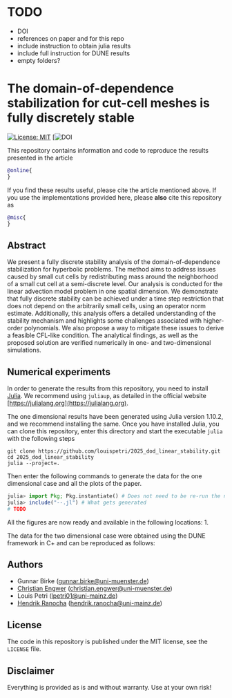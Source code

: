 # TODO
- DOI
- references on paper and for this repo
- include instruction to obtain julia results
- include full instruction for DUNE results
- empty folders?

# The domain-of-dependence stabilization for cut-cell meshes is fully discretely stable

[![License: MIT](https://img.shields.io/badge/License-MIT-success.svg)](https://opensource.org/licenses/MIT)
[![DOI](#TODO)

This repository contains information and code to reproduce the results
presented in the article
```bibtex
@online{
}
```

If you find these results useful, please cite the article mentioned above.
If you use the implementations provided here, please **also** cite this
repository as
```bibtex
@misc{
}
```

## Abstract

We present a fully discrete stability analysis of the
domain-of-dependence stabilization for hyperbolic problems. The method
aims to address issues caused by small cut cells by redistributing
mass around the neighborhood of a small cut cell at a semi-discrete
level. Our analysis is conducted for the linear advection model
problem in one spatial dimension. We demonstrate that fully discrete
stability can be achieved under a time step restriction that does not
depend on the arbitrarily small cells, using an operator norm
estimate. Additionally, this analysis offers a detailed understanding
of the stability mechanism and highlights some challenges associated
with higher-order polynomials. We also propose a way to mitigate these
issues to derive a feasible CFL-like condition.
The analytical findings, as well as the proposed
solution are verified numerically in
one- and two-dimensional simulations.


## Numerical experiments

In order to generate the results from this repository, you need to install [Julia](https://julialang.org).
We recommend using `juliaup`, as detailed in the official website [https://julialang.org](https://julialang.org).


The one dimensional results have been generated using Julia version 1.10.2, and we recommend installing the same.
Once you have installed Julia, you can clone this repository, enter this directory and start the executable
`julia` with the following steps

```shell
git clone https://github.com/louispetri/2025_dod_linear_stability.git
cd 2025_dod_linear_stability
julia --project=.
```

Then enter the following commands to generate the data for the one dimensional case and all the plots of the paper.

```julia
julia> import Pkg; Pkg.instantiate() # Does not need to be re-run the next time you enter the REPL
julia> include("--.jl") # What gets generated
# TODO
```

All the figures are now ready and available in the following locations:
1. 

The data for the two dimensional case were obtained using the DUNE framework in C+ and can be reproduced as follows:


## Authors

- Gunnar Birke (gunnar.birke@uni-muenster.de)
- [Christian Engwer](https://www.uni-muenster.de/FB10srvi/persdb/MM-member.php?id=724) (christian.engwer@uni-muenster.de)
- Louis Petri (lpetri01@uni-mainz.de)
- [Hendrik Ranocha](https://ranocha.de) (hendrik.ranocha@uni-mainz.de)


## License

The code in this repository is published under the MIT license, see the
`LICENSE` file.


## Disclaimer

Everything is provided as is and without warranty. Use at your own risk!
